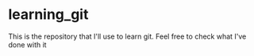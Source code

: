 # learning_git
This is the repository that I'll use to learn git. Feel free to check what I've done with it

